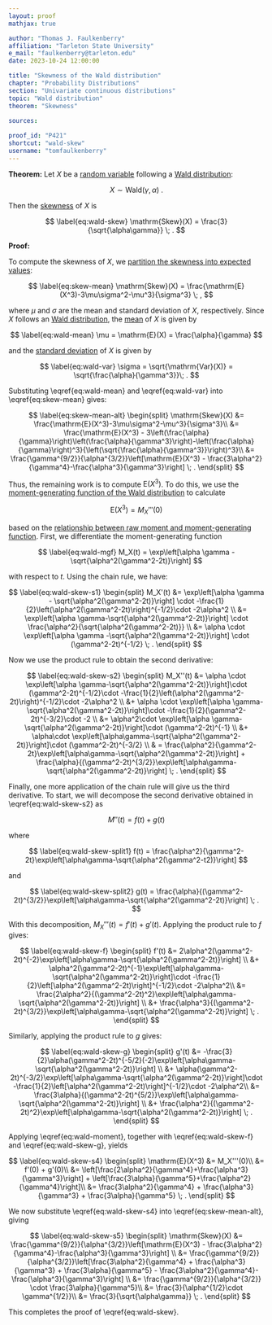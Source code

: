 ```yaml
---
layout: proof
mathjax: true

author: "Thomas J. Faulkenberry"
affiliation: "Tarleton State University"
e_mail: "faulkenberry@tarleton.edu"
date: 2023-10-24 12:00:00

title: "Skewness of the Wald distribution"
chapter: "Probability Distributions"
section: "Univariate continuous distributions"
topic: "Wald distribution"
theorem: "Skewness"

sources:
  
proof_id: "P421"
shortcut: "wald-skew"
username: "tomfaulkenberry"
---
```

  


**Theorem:** Let $X$ be a [random variable](/D/rvar) following a [Wald distribution](/D/wald):

$$ \label{eq:wald}
X \sim \mathrm{Wald}(\gamma,\alpha) \; .
$$

Then the [skewness](/D/skew) of $X$ is

$$ \label{eq:wald-skew}
\mathrm{Skew}(X) = \frac{3}{\sqrt{\alpha\gamma}} \; .
$$

**Proof:** 

To compute the skewness of $X$, we [partition the skewness into expected values](/P/skew-mean):

$$ \label{eq:skew-mean}
\mathrm{Skew}(X) = \frac{\mathrm{E}(X^3)-3\mu\sigma^2-\mu^3}{\sigma^3} \; ,
$$

where $\mu$ and $\sigma$ are the mean and standard deviation of $X$, respectively. Since $X$ follows an [Wald distribution](/D/wald), the [mean](/P/wald-mean) of $X$ is given by 

$$ \label{eq:wald-mean}
\mu = \mathrm{E}(X) = \frac{\alpha}{\gamma}
$$

and the [standard deviation](/P/wald-var) of $X$ is given by

$$ \label{eq:wald-var}
\sigma = \sqrt{\mathrm{Var}(X)} = \sqrt{\frac{\alpha}{\gamma^3}}\; .
$$

Substituting \eqref{eq:wald-mean} and \eqref{eq:wald-var} into \eqref{eq:skew-mean} gives:

$$ \label{eq:skew-mean-alt}
\begin{split}
\mathrm{Skew}(X) &= \frac{\mathrm{E}(X^3)-3\mu\sigma^2-\mu^3}{\sigma^3}\\
&= \frac{\mathrm{E}(X^3) - 3\left(\frac{\alpha}{\gamma}\right)\left(\frac{\alpha}{\gamma^3}\right)-\left(\frac{\alpha}{\gamma}\right)^3}{\left(\sqrt{\frac{\alpha}{\gamma^3}}\right)^3}\\
&= \frac{\gamma^{9/2}}{\alpha^{3/2}}\left[\mathrm{E}(X^3) - \frac{3\alpha^2}{\gamma^4}-\frac{\alpha^3}{\gamma^3}\right] \; .
\end{split}
$$

Thus, the remaining work is to compute $\mathrm{E}(X^3)$. To do this, we use the [moment-generating function of the Wald distribution](/P/wald-mgf) to calculate

$$ \label{eq:wald-moment}
\mathrm{E}(X^3) = M_X'''(0)
$$

based on the [relationship between raw moment and moment-generating function](/P/mom-mgf). First, we differentiate the moment-generating function

$$ \label{eq:wald-mgf}
M_X(t) = \exp\left[\alpha \gamma - \sqrt{\alpha^2(\gamma^2-2t)}\right]
$$

with respect to $t$. Using the chain rule, we have:

$$ \label{eq:wald-skew-s1}
\begin{split}
  M_X'(t) &= \exp\left[\alpha \gamma - \sqrt{\alpha^2(\gamma^2-2t)}\right] \cdot -\frac{1}{2}\left(\alpha^2(\gamma^2-2t)\right)^{-1/2}\cdot -2\alpha^2 \\
          &= \exp\left[\alpha \gamma-\sqrt{\alpha^2(\gamma^2-2t)}\right] \cdot \frac{\alpha^2}{\sqrt{\alpha^2(\gamma^2-2t)}} \\
          &= \alpha \cdot \exp\left[\alpha \gamma -\sqrt{\alpha^2(\gamma^2-2t)}\right] \cdot (\gamma^2-2t)^{-1/2} \; .
\end{split}
$$

Now we use the product rule to obtain the second derivative:

$$ \label{eq:wald-skew-s2}
\begin{split}
  M_X''(t) &= \alpha \cdot \exp\left[\alpha \gamma-\sqrt{\alpha^2(\gamma^2-2t)}\right]\cdot (\gamma^2-2t)^{-1/2}\cdot -\frac{1}{2}\left(\alpha^2(\gamma^2-2t)\right)^{-1/2}\cdot -2\alpha^2 \\
           &+ \alpha \cdot \exp\left[\alpha \gamma-\sqrt{\alpha^2(\gamma^2-2t)}\right]\cdot -\frac{1}{2}(\gamma^2-2t)^{-3/2}\cdot -2 \\
           &= \alpha^2\cdot \exp\left[\alpha \gamma-\sqrt{\alpha^2(\gamma^2-2t)}\right]\cdot (\gamma^2-2t)^{-1} \\
           &+ \alpha\cdot \exp\left[\alpha\gamma-\sqrt{\alpha^2(\gamma^2-2t)}\right]\cdot (\gamma^2-2t)^{-3/2} \\
           & = \frac{\alpha^2}{\gamma^2-2t}\exp\left[\alpha\gamma-\sqrt{\alpha^2(\gamma^2-2t)}\right] + \frac{\alpha}{(\gamma^2-2t)^{3/2}}\exp\left[\alpha\gamma-\sqrt{\alpha^2(\gamma^2-2t)}\right] \; .
\end{split}
$$

Finally, one more application of the chain rule will give us the third derivative. To start, we will decompose the second derivative obtained in \eqref{eq:wald-skew-s2} as

$$ \label{eq:wald-skew-s3}
M''(t) = f(t) + g(t)
$$

where

$$ \label{eq:wald-skew-split1}
f(t) = \frac{\alpha^2}{\gamma^2-2t}\exp\left[\alpha\gamma-\sqrt{\alpha^2(\gamma^2-t2)}\right]
$$

and

$$ \label{eq:wald-skew-split2}
g(t) = \frac{\alpha}{(\gamma^2-2t)^{3/2}}\exp\left[\alpha\gamma-\sqrt{\alpha^2(\gamma^2-2t)}\right] \; .
$$

With this decomposition, $M_X'''(t) = f'(t) + g'(t)$. Applying the product rule to $f$ gives:

$$ \label{eq:wald-skew-f}
\begin{split}
  f'(t) &= 2\alpha^2(\gamma^2-2t)^{-2}\exp\left[\alpha\gamma-\sqrt{\alpha^2(\gamma^2-2t)}\right] \\
  &+ \alpha^2(\gamma^2-2t)^{-1}\exp\left[\alpha\gamma-\sqrt{\alpha^2(\gamma^2-2t)}\right]\cdot -\frac{1}{2}\left[\alpha^2(\gamma^2-2t)\right]^{-1/2}\cdot -2\alpha^2\\
  &= \frac{2\alpha^2}{(\gamma^2-2t)^2}\exp\left[\alpha\gamma-\sqrt{\alpha^2(\gamma^2-2t)}\right] \\
  &+ \frac{\alpha^3}{(\gamma^2-2t)^{3/2}}\exp\left[\alpha\gamma-\sqrt{\alpha^2(\gamma^2-2t)}\right] \; .
\end{split}
$$

Similarly, applying the product rule to $g$ gives:

$$ \label{eq:wald-skew-g}
\begin{split}
  g'(t) &= -\frac{3}{2}\alpha(\gamma^2-2t)^{-5/2}(-2)\exp\left[\alpha\gamma-\sqrt{\alpha^2(\gamma^2-2t)}\right] \\
  &+ \alpha(\gamma^2-2t)^{-3/2}\exp\left[\alpha\gamma-\sqrt{\alpha^2(\gamma^2-2t)}\right]\cdot -\frac{1}{2}\left[\alpha^2(\gamma^2-2t)\right]^{-1/2}\cdot -2\alpha^2\\
&= \frac{3\alpha}{(\gamma^2-2t)^{5/2}}\exp\left[\alpha\gamma-\sqrt{\alpha^2(\gamma^2-2t)}\right] \\
&+ \frac{\alpha^2}{(\gamma^2-2t)^2}\exp\left[\alpha\gamma-\sqrt{\alpha^2(\gamma^2-2t)}\right] \; .
\end{split}
$$

Applying \eqref{eq:wald-moment}, together with \eqref{eq:wald-skew-f} and \eqref{eq:wald-skew-g}, yields

$$ \label{eq:wald-skew-s4}
\begin{split}
\mathrm{E}(X^3) &= M_X'''(0)\\
 &= f'(0) + g'(0)\\
 &= \left[\frac{2\alpha^2}{\gamma^4}+\frac{\alpha^3}{\gamma^3}\right] + \left[\frac{3\alpha}{\gamma^5}+\frac{\alpha^2}{\gamma^4}\right]\\
 &= \frac{3\alpha^2}{\gamma^4} + \frac{\alpha^3}{\gamma^3} + \frac{3\alpha}{\gamma^5} \; .
\end{split}
$$

We now substitute \eqref{eq:wald-skew-s4} into \eqref{eq:skew-mean-alt}, giving

$$ \label{eq:wald-skew-s5}
\begin{split}
\mathrm{Skew}(X) &= \frac{\gamma^{9/2}}{\alpha^{3/2}}\left[\mathrm{E}(X^3) - \frac{3\alpha^2}{\gamma^4}-\frac{\alpha^3}{\gamma^3}\right] \\
&= \frac{\gamma^{9/2}}{\alpha^{3/2}}\left[\frac{3\alpha^2}{\gamma^4} + \frac{\alpha^3}{\gamma^3} + \frac{3\alpha}{\gamma^5} - \frac{3\alpha^2}{\gamma^4}-\frac{\alpha^3}{\gamma^3}\right] \\
&= \frac{\gamma^{9/2}}{\alpha^{3/2}} \cdot \frac{3\alpha}{\gamma^5}\\
&= \frac{3}{\alpha^{1/2}\cdot \gamma^{1/2}}\\
&= \frac{3}{\sqrt{\alpha\gamma}} \; .
\end{split}
$$

This completes the proof of \eqref{eq:wald-skew}.

